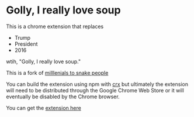 # Golly, I really love soup

This is a chrome extension that replaces

* Trump
* President
* 2016 

wtih, "Golly, I really love soup."

This is a fork of [milllenials to snake people](https://github.com/ericwbailey/millennials-to-snake-people)

You can build the extension using npm with [crx](https://github.com/oncletom/crx) but ultimately the extension will need to be distributed through the Google Chrome Web Store or it will eventually be disabled by the Chrome browser.

You can get the [extension here](https://chrome.google.com/webstore/detail/golly-i-love-soup/hbadanciihjnenchconjgiobikpcckoi)

